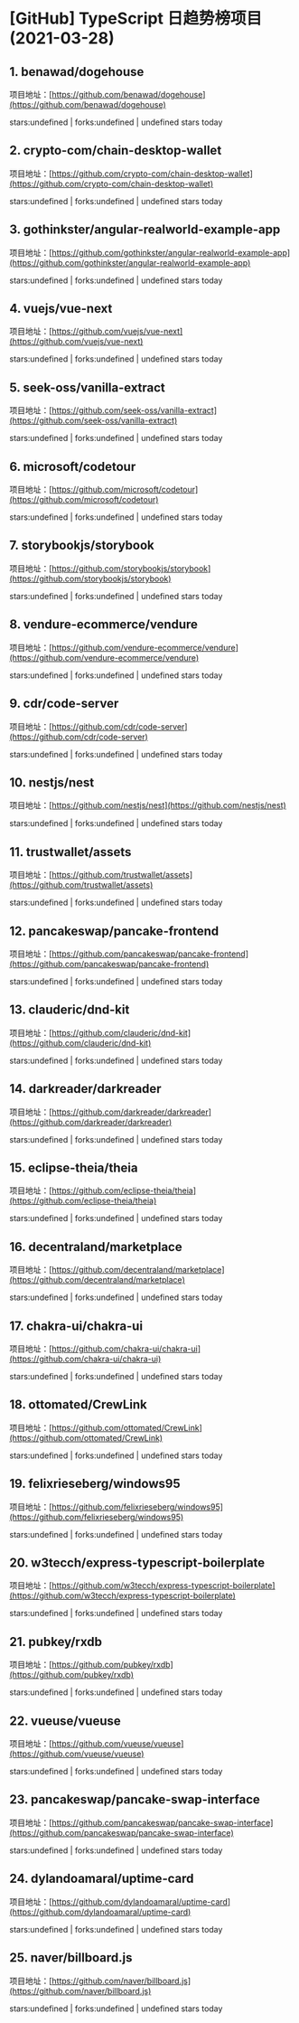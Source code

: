 # [GitHub] TypeScript 日趋势榜项目(2021-03-28)

## 1. benawad/dogehouse 

项目地址：[https://github.com/benawad/dogehouse](https://github.com/benawad/dogehouse)

stars:undefined | forks:undefined | undefined stars today 



## 2. crypto-com/chain-desktop-wallet 

项目地址：[https://github.com/crypto-com/chain-desktop-wallet](https://github.com/crypto-com/chain-desktop-wallet)

stars:undefined | forks:undefined | undefined stars today 



## 3. gothinkster/angular-realworld-example-app 

项目地址：[https://github.com/gothinkster/angular-realworld-example-app](https://github.com/gothinkster/angular-realworld-example-app)

stars:undefined | forks:undefined | undefined stars today 



## 4. vuejs/vue-next 

项目地址：[https://github.com/vuejs/vue-next](https://github.com/vuejs/vue-next)

stars:undefined | forks:undefined | undefined stars today 



## 5. seek-oss/vanilla-extract 

项目地址：[https://github.com/seek-oss/vanilla-extract](https://github.com/seek-oss/vanilla-extract)

stars:undefined | forks:undefined | undefined stars today 



## 6. microsoft/codetour 

项目地址：[https://github.com/microsoft/codetour](https://github.com/microsoft/codetour)

stars:undefined | forks:undefined | undefined stars today 



## 7. storybookjs/storybook 

项目地址：[https://github.com/storybookjs/storybook](https://github.com/storybookjs/storybook)

stars:undefined | forks:undefined | undefined stars today 



## 8. vendure-ecommerce/vendure 

项目地址：[https://github.com/vendure-ecommerce/vendure](https://github.com/vendure-ecommerce/vendure)

stars:undefined | forks:undefined | undefined stars today 



## 9. cdr/code-server 

项目地址：[https://github.com/cdr/code-server](https://github.com/cdr/code-server)

stars:undefined | forks:undefined | undefined stars today 



## 10. nestjs/nest 

项目地址：[https://github.com/nestjs/nest](https://github.com/nestjs/nest)

stars:undefined | forks:undefined | undefined stars today 



## 11. trustwallet/assets 

项目地址：[https://github.com/trustwallet/assets](https://github.com/trustwallet/assets)

stars:undefined | forks:undefined | undefined stars today 



## 12. pancakeswap/pancake-frontend 

项目地址：[https://github.com/pancakeswap/pancake-frontend](https://github.com/pancakeswap/pancake-frontend)

stars:undefined | forks:undefined | undefined stars today 



## 13. clauderic/dnd-kit 

项目地址：[https://github.com/clauderic/dnd-kit](https://github.com/clauderic/dnd-kit)

stars:undefined | forks:undefined | undefined stars today 



## 14. darkreader/darkreader 

项目地址：[https://github.com/darkreader/darkreader](https://github.com/darkreader/darkreader)

stars:undefined | forks:undefined | undefined stars today 



## 15. eclipse-theia/theia 

项目地址：[https://github.com/eclipse-theia/theia](https://github.com/eclipse-theia/theia)

stars:undefined | forks:undefined | undefined stars today 



## 16. decentraland/marketplace 

项目地址：[https://github.com/decentraland/marketplace](https://github.com/decentraland/marketplace)

stars:undefined | forks:undefined | undefined stars today 



## 17. chakra-ui/chakra-ui 

项目地址：[https://github.com/chakra-ui/chakra-ui](https://github.com/chakra-ui/chakra-ui)

stars:undefined | forks:undefined | undefined stars today 



## 18. ottomated/CrewLink 

项目地址：[https://github.com/ottomated/CrewLink](https://github.com/ottomated/CrewLink)

stars:undefined | forks:undefined | undefined stars today 



## 19. felixrieseberg/windows95 

项目地址：[https://github.com/felixrieseberg/windows95](https://github.com/felixrieseberg/windows95)

stars:undefined | forks:undefined | undefined stars today 



## 20. w3tecch/express-typescript-boilerplate 

项目地址：[https://github.com/w3tecch/express-typescript-boilerplate](https://github.com/w3tecch/express-typescript-boilerplate)

stars:undefined | forks:undefined | undefined stars today 



## 21. pubkey/rxdb 

项目地址：[https://github.com/pubkey/rxdb](https://github.com/pubkey/rxdb)

stars:undefined | forks:undefined | undefined stars today 



## 22. vueuse/vueuse 

项目地址：[https://github.com/vueuse/vueuse](https://github.com/vueuse/vueuse)

stars:undefined | forks:undefined | undefined stars today 



## 23. pancakeswap/pancake-swap-interface 

项目地址：[https://github.com/pancakeswap/pancake-swap-interface](https://github.com/pancakeswap/pancake-swap-interface)

stars:undefined | forks:undefined | undefined stars today 



## 24. dylandoamaral/uptime-card 

项目地址：[https://github.com/dylandoamaral/uptime-card](https://github.com/dylandoamaral/uptime-card)

stars:undefined | forks:undefined | undefined stars today 



## 25. naver/billboard.js 

项目地址：[https://github.com/naver/billboard.js](https://github.com/naver/billboard.js)

stars:undefined | forks:undefined | undefined stars today 



